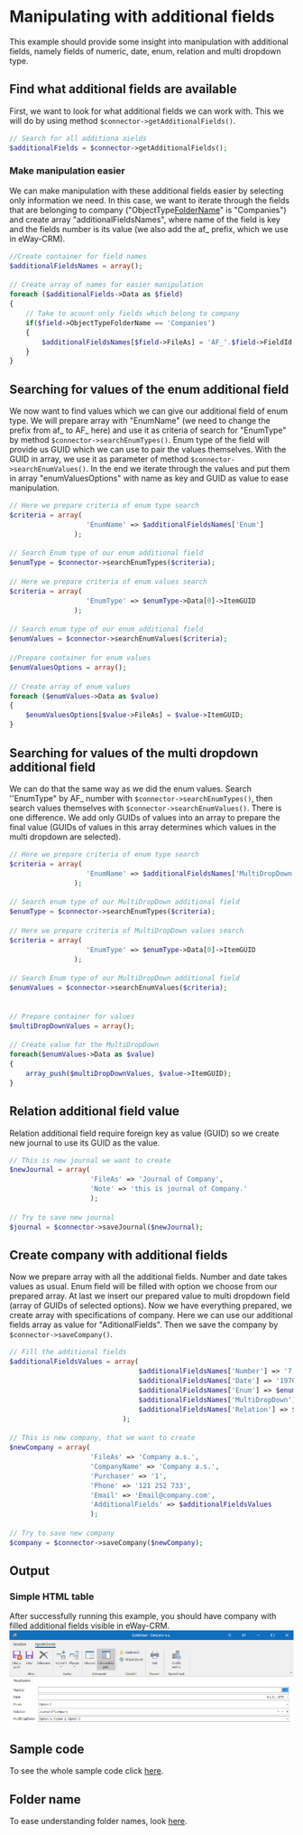 # Manipulating with additional fields
This example should provide some insight into manipulation with additional fields, namely fields of numeric, date, enum, relation and multi dropdown type.

## Find what additional fields are available
First, we want to look for what additional fields we can work with. This we will do by using method `$connector->getAdditionalFields()`. 
```php
// Search for all additiona aields
$additionalFields = $connector->getAdditionalFields();
```

### Make manipulation easier
We can make manipulation with these additional fields easier by selecting only information we need. In this case, we want to iterate through the fields that are belonging to company ("ObjectType[FolderName](../../FolderNames.md)" is "Companies") and create array "additionalFieldsNames", where name of the field is key and the fields number is its value (we also add the af_ prefix, which we use in eWay-CRM).
```php
//Create container for field names
$additionalFieldsNames = array();

// Create array of names for easier manipulation
foreach ($additionalFields->Data as $field)
{
    // Take to acount only fields which belong to company
    if($field->ObjectTypeFolderName == 'Companies')
    {
        $additionalFieldsNames[$field->FileAs] = 'AF_'.$field->FieldId;
    }
}
```

## Searching for values of the enum additional field
We now want to find values which we can give our additional field of enum type.  We will prepare array with "EnumName" (we need to change the prefix from af_ to AF_ here) and use it as criteria of search for "EnumType" by method `$connector->searchEnumTypes()`. Enum type of the field will provide us GUID which we can use to pair the values themselves. With the GUID in array, we use it as parameter of method `$connector->searchEnumValues()`. In the end we iterate through the values and put them in array "enumValuesOptions" with name as key and GUID as value to ease manipulation.
```php
// Here we prepare criteria of enum type search
$criteria = array(
                   'EnumName' => $additionalFieldsNames['Enum']
                );
    
// Search Enum type of our enum additional field
$enumType = $connector->searchEnumTypes($criteria);

// Here we prepare criteria of enum values search
$criteria = array(
                   'EnumType' => $enumType->Data[0]->ItemGUID
                );

// Search enum type of our enum additional field
$enumValues = $connector->searchEnumValues($criteria);

//Prepare container for enum values
$enumValuesOptions = array();

// Create array of enum values
foreach ($enumValues->Data as $value)
{
    $enumValuesOptions[$value->FileAs] = $value->ItemGUID;
}
```

## Searching for values of the multi dropdown additional field
We can do that the same way as we did the enum values.  Search ''EnumType" by AF_ number with `$connector->searchEnumTypes()`, then search values themselves with `$connector->searchEnumValues()`. There is one difference. We add only GUIDs of values into an array to prepare the final value (GUIDs of values in this array determines which values in the multi dropdown are selected).
```php
// Here we prepare criteria of enum type search
$criteria = array(
                   'EnumName' => $additionalFieldsNames['MultiDropDown']
                );

// Search enum type of our MultiDropDown additional field
$enumType = $connector->searchEnumTypes($criteria);

// Here we prepare criteria of MultiDropDown values search
$criteria = array(
                   'EnumType' => $enumType->Data[0]->ItemGUID
                );

// Search Enum type of our MultiDropDown additional field
$enumValues = $connector->searchEnumValues($criteria);


// Prepare container for values
$multiDropDownValues = array();

// Create value for the MultiDropDown
foreach($enumValues->Data as $value)
{
    array_push($multiDropDownValues, $value->ItemGUID); 
}
```

## Relation additional field value
Relation additional field require foreign key as value (GUID) so we create new journal to use its GUID as the value.
```php
// This is new journal we want to create
$newJournal = array(
                    'FileAs' => 'Journal of Company',
                    'Note' => 'this is journal of Company.'
                    );

// Try to save new journal
$journal = $connector->saveJournal($newJournal);
```

## Create company with additional fields
Now we prepare array with all the additional fields. Number and date takes values as usual. Enum field will be filled with option we choose from our prepared array. At last we insert our prepared value to multi dropdown field (array of GUIDs of selected options). Now we have everything prepared, we create array with specifications of company. Here we can use our additional fields array as value for "AditionalFields". Then we save the company by  `$connector->saveCompany()`.
```php
// Fill the additional fields
$additionalFieldsValues = array(
                                $additionalFieldsNames['Number'] => '7',
                                $additionalFieldsNames['Date'] => '1970-01-01',
                                $additionalFieldsNames['Enum'] => $enumValuesOptions['Option 2'],
                                $additionalFieldsNames['MultiDropDown'] => $multiDropDownValues,
                                $additionalFieldsNames['Relation'] => $journal->Guid
                            );

// This is new company, that we want to create
$newCompany = array(
                    'FileAs' => 'Company a.s.', 
                    'CompanyName' => 'Company a.s.',
                    'Purchaser' => '1',
                    'Phone' => '121 252 733',
                    'Email' => 'Email@company.com',
                    'AdditionalFields' => $additionalFieldsValues
                    );

// Try to save new company
$company = $connector->saveCompany($newCompany);
```

## Output

### Simple HTML table
After successfully running this example, you should have company with filled additional fields visible in eWay-CRM. 
![example output](Images/sample_output.PNG)

## Sample code
To see the whole sample code click [here](sample_code.php).

## Folder name
To ease understanding folder names, look [here](../../FolderNames.md).